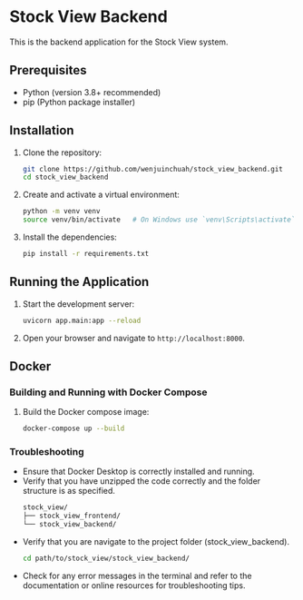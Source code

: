 # Stock View Backend

This is the backend application for the Stock View system.

## Prerequisites

- Python (version 3.8+ recommended)
- pip (Python package installer)

## Installation

1. Clone the repository:
   ```bash
   git clone https://github.com/wenjuinchuah/stock_view_backend.git
   cd stock_view_backend

2. Create and activate a virtual environment:
   ```bash
   python -m venv venv
   source venv/bin/activate   # On Windows use `venv\Scripts\activate`

3. Install the dependencies:
   ```bash
   pip install -r requirements.txt

## Running the Application

1. Start the development server:
   ```bash
   uvicorn app.main:app --reload

2. Open your browser and navigate to `http://localhost:8000`.

## Docker

### Building and Running with Docker Compose

1. Build the Docker compose image:
   ```bash
   docker-compose up --build

### Troubleshooting

- Ensure that Docker Desktop is correctly installed and running.
- Verify that you have unzipped the code correctly and the folder structure is as specified.
  ```bash
  stock_view/
  ├── stock_view_frontend/
  └── stock_view_backend/
- Verify that you are navigate to the project folder (stock_view_backend).
  ```bash
  cd path/to/stock_view/stock_view_backend/
- Check for any error messages in the terminal and refer to the documentation or online resources for troubleshooting tips.
